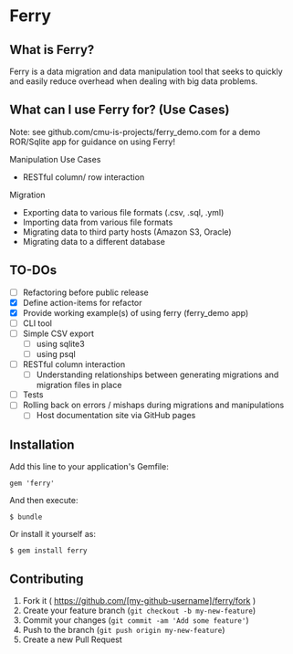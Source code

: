 # Ferry

## What is Ferry?
Ferry is a data migration and data manipulation tool that seeks to quickly and easily reduce overhead when dealing with big data problems.

## What can I use Ferry for? (Use Cases)
Note: see github.com/cmu-is-projects/ferry_demo.com for a demo ROR/Sqlite app for guidance on using Ferry!

Manipulation Use Cases
  - RESTful column/ row interaction

Migration
  - Exporting data to various file formats (.csv, .sql, .yml)
  - Importing data from various file formats
  - Migrating data to third party hosts (Amazon S3, Oracle)
  - Migrating data to a different database

## TO-DOs
- [ ] Refactoring before public release
- [x] Define action-items for refactor
- [x] Provide working example(s) of using ferry (ferry_demo app)
- [ ] CLI tool
- [ ] Simple CSV export
  - [ ] using sqlite3
  - [ ] using psql
- [ ] RESTful column interaction
  - [ ] Understanding relationships between generating migrations and migration files in place
- [ ] Tests
- [ ] Rolling back on errors / mishaps during migrations and manipulations
  - [ ] Host documentation site via GitHub pages

## Installation
Add this line to your application's Gemfile:

    gem 'ferry'

And then execute:

    $ bundle

Or install it yourself as:

    $ gem install ferry

## Contributing

1. Fork it ( https://github.com/[my-github-username]/ferry/fork )
2. Create your feature branch (`git checkout -b my-new-feature`)
3. Commit your changes (`git commit -am 'Add some feature'`)
4. Push to the branch (`git push origin my-new-feature`)
5. Create a new Pull Request
